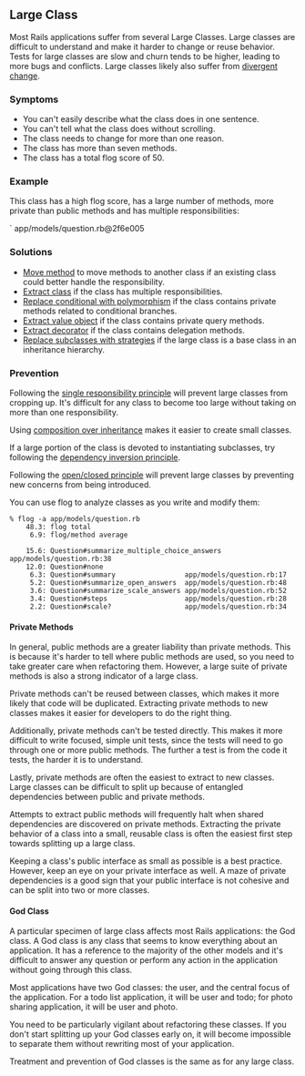 ## Large Class

Most Rails applications suffer from several Large Classes. Large classes are
difficult to understand and make it harder to change or reuse behavior.
Tests for large classes are slow and churn tends to be higher, leading to more
bugs and conflicts. Large classes likely also suffer from [divergent
change](#divergent-change).

### Symptoms

* You can't easily describe what the class does in one sentence.
* You can't tell what the class does without scrolling.
* The class needs to change for more than one reason.
* The class has more than seven methods.
* The class has a total flog score of 50.

### Example

This class has a high flog score, has a large number of methods, more private
than public methods and has multiple responsibilities:

` app/models/question.rb@2f6e005

### Solutions

* [Move method](#move-method) to move methods to another class if an
  existing class could better handle the responsibility.
* [Extract class](#extract-class) if the class has multiple responsibilities.
* [Replace conditional with polymorphism](#replace-conditional-with-polymorphism)
if the class contains private methods related to conditional branches.
* [Extract value object](#extract-value-object) if the class contains
  private query methods.
* [Extract decorator](#extract-decorator) if the class contains delegation
  methods.
* [Replace subclasses with strategies](#replace-subclasses-with-strategies) if
  the large class is a base class in an inheritance hierarchy.

### Prevention

Following the [single responsibility
principle](#single-responsibility-principle) will prevent large classes from
cropping up. It's difficult for any class to become too large without taking on
more than one responsibility.

Using [composition over inheritance](#composition-over-inheritance) makes it
easier to create small classes.

If a large portion of the class is devoted to instantiating subclasses, try
following the [dependency inversion principle](#dependency-inversion-principle).

Following the [open/closed principle](#openclosed-principle) will prevent large
classes by preventing new concerns from being introduced.

You can use flog to analyze classes as you write and modify them:

    % flog -a app/models/question.rb
        48.3: flog total
         6.9: flog/method average

        15.6: Question#summarize_multiple_choice_answers app/models/question.rb:38
        12.0: Question#none
         6.3: Question#summary                 app/models/question.rb:17
         5.2: Question#summarize_open_answers  app/models/question.rb:48
         3.6: Question#summarize_scale_answers app/models/question.rb:52
         3.4: Question#steps                   app/models/question.rb:28
         2.2: Question#scale?                  app/models/question.rb:34

#### Private Methods

In general, public methods are a greater liability than private methods. This is
because it's harder to tell where public methods are used, so you need to take
greater care when refactoring them. However, a large suite of private methods is
also a strong indicator of a large class.

Private methods can't be reused between classes, which makes it more likely that
code will be duplicated. Extracting private methods to new classes makes it
easier for developers to do the right thing.

Additionally, private methods can't be tested directly. This makes it more
difficult to write focused, simple unit tests, since the tests will need to go
through one or more public methods. The further a test is from the code it
tests, the harder it is to understand.

Lastly, private methods are often the easiest to extract to new classes. Large
classes can be difficult to split up because of entangled dependencies between
public and private methods.

Attempts to extract public methods will frequently halt when shared dependencies
are discovered on private methods. Extracting the private behavior of a class
into a small, reusable class is often the easiest first step towards splitting
up a large class.

Keeping a class's public interface as small as possible is a best practice.
However, keep an eye on your private interface as well. A maze of private
dependencies is a good sign that your public interface is not cohesive and can
be split into two or more classes.

#### God Class

A particular specimen of large class affects most Rails applications: the God
class. A God class is any class that seems to know everything about an
application. It has a reference to the majority of the other models and it's
difficult to answer any question or perform any action in the application
without going through this class.

Most applications have two God classes: the user, and the central focus of the
application. For a todo list application, it will be user and todo; for photo
sharing application, it will be user and photo.

You need to be particularly vigilant about refactoring these classes. If you
don't start splitting up your God classes early on, it will become
impossible to separate them without rewriting most of your application.

Treatment and prevention of God classes is the same as for any large class.
